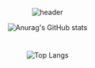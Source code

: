 <div align="center">
  
![header](https://capsule-render.vercel.app/api?type=wave&color=FFA883&height=300&section=header&text=Sori%20In&fontSize=90)
<!--
**Insori/Insori** is a ✨ _special_ ✨ repository because its `README.md` (this file) appears on your GitHub profile.

Here are some ideas to get you started:

- 🔭 I’m currently working on ...
- 🌱 I’m currently learning ...
- 👯 I’m looking to collaborate on ...
- 🤔 I’m looking for help with ...
- 💬 Ask me about ...
- 📫 How to reach me: ...
- 😄 Pronouns: ...
- ⚡ Fun fact: ...
-->
![Anurag's GitHub stats](https://github-readme-stats.vercel.app/api?username=Insori&show_icons=true&theme=github_dark)
#
![Top Langs](https://github-readme-stats.vercel.app/api/top-langs/?username=Insori&layout=compact&theme=github_dark)

</div>
  
